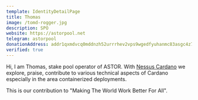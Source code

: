```yaml
---
template: IdentityDetailPage
title: Thomas
image: /tomd-rogger.jpg
description: SPO
website: https://astorpool.net
telegram: astorpool
donationAddress: addr1qxmdvcq0mddnzh52urrrhev2vps9wgedfyuhanmc83asgc4z72saryx8p579r9cglyujarcw37r9ucr7f02lkxduerkqm8xxwf
verified: true
---
```


Hi, I am Thomas, stake pool operator of ASTOR. With [Nessus Cardano](https://github.com/tdiesler/nessus-cardano) we explore, praise, contribute to various technical aspects of Cardano especially in the area containerized deployments.

This is our contribution to "Making The World Work Better For All".
